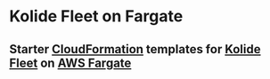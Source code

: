 # Kolide Fleet on Fargate

## Starter [CloudFormation](https://aws.amazon.com/cloudformation/) templates for [Kolide Fleet](https://www.kolide.com/fleet) on [AWS Fargate](https://aws.amazon.com/fargate/)